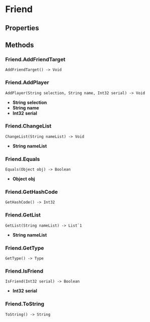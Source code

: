 # Friend    

## Properties  
 
## Methods  
### Friend.AddFriendTarget
```
AddFriendTarget() -> Void
```
### Friend.AddPlayer
```
AddPlayer(String selection, String name, Int32 serial) -> Void
```
- __String__ **selection** 
- __String__ **name** 
- __Int32__ **serial**
### Friend.ChangeList
```
ChangeList(String nameList) -> Void
```
- __String__ **nameList**
### Friend.Equals
```
Equals(Object obj) -> Boolean
```
- __Object__ **obj**
### Friend.GetHashCode
```
GetHashCode() -> Int32
```
### Friend.GetList
```
GetList(String nameList) -> List`1
```
- __String__ **nameList**
### Friend.GetType
```
GetType() -> Type
```
### Friend.IsFriend
```
IsFriend(Int32 serial) -> Boolean
```
- __Int32__ **serial**
### Friend.ToString
```
ToString() -> String
```